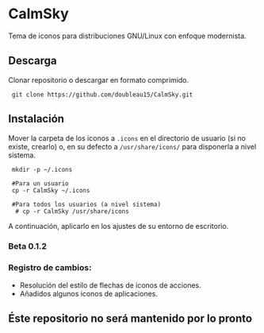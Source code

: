 # CalmSky

 Tema de iconos para distribuciones GNU/Linux con enfoque modernista.

## Descarga
 Clonar repositorio o descargar en formato comprimido.
 
     git clone https://github.com/doubleau15/CalmSky.git
 
## Instalación 

 Mover la carpeta de los iconos a <code>.icons</code> en el directorio de usuario (si no existe, crearlo) o, en su defecto a <code>/usr/share/icons/</code> para disponerla a nivel sistema.
 
     mkdir -p ~/.icons
     
     #Para un usuario
     cp -r CalmSky ~/.icons
     
     #Para todos los usuarios (a nivel sistema)
      # cp -r CalmSky /usr/share/icons

 A continuación, aplicarlo en los ajustes de su entorno de escritorio.

### Beta 0.1.2

### Registro de cambios:

 - Resolución del estilo de flechas de iconos de acciones.
 - Añadidos algunos iconos de aplicaciones.

## Éste repositorio no será mantenido por lo pronto
